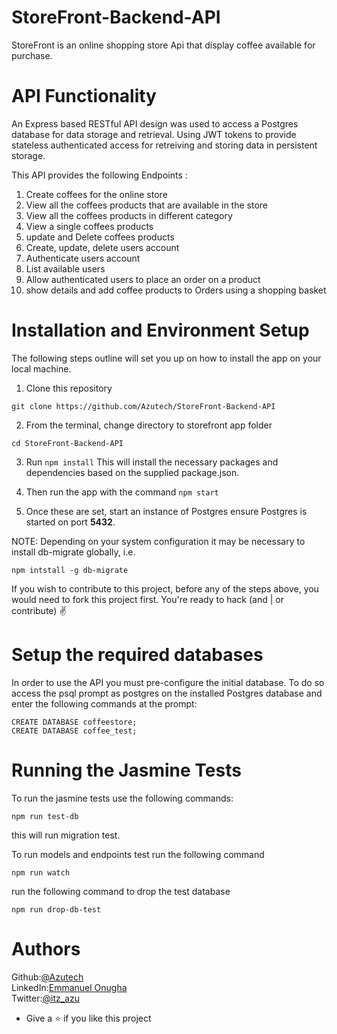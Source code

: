 # StoreFront-Backend-API

StoreFront is an online shopping store Api that display coffee available for purchase.

# API Functionality
An Express based RESTful API design was used to access a Postgres database for data storage and retrieval.
Using JWT tokens to provide stateless authenticated access for retreiving and storing data in persistent storage.

This API provides the following Endpoints :

1.  Create coffees for the online store
2.  View all the coffees products that are available in the store
3.  View all the coffees products in different category
4.  View a single coffees products
5.  update and Delete coffees products 
6.  Create, update, delete users account
7.  Authenticate users account
8.  List available users
9.  Allow authenticated users to place an order on a product
10. show details and add coffee products to Orders using a shopping basket


# Installation and Environment Setup

The following steps outline will set you up on how to install the app on your local machine.

1. Clone this repository 

```
git clone https://github.com/Azutech/StoreFront-Backend-API
```
2. From the terminal, change directory to storefront app folder 

```
cd StoreFront-Backend-API
```
3. Run `npm install` This will install the necessary packages and dependencies based on the supplied package.json.

4. Then run the app with the command `npm start`

5. Once these are set, start an instance of Postgres ensure Postgres is started on port **5432**.

NOTE: Depending on your system configuration it may be necessary to install db-migrate globally, i.e.

```
npm intstall -g db-migrate
```

If you wish to contribute to this project, before any of the steps above, you would need to fork this project first. You're ready to hack (and | or contribute) :v:

# Setup the required databases

In order to use the API you must pre-configure the initial database. To do so access the psql prompt as postgres on the installed Postgres database and enter the following commands at the prompt:

```
CREATE DATABASE coffeestore;
CREATE DATABASE coffee_test; 

```

# Running the Jasmine Tests

To run the jasmine tests use the following commands:

```
npm run test-db
```
this will run migration test.

To run models and endpoints test run the following command

```
npm run watch
```

run the following command to drop the test database

```
npm run drop-db-test
```

# Authors

Github:[@Azutech](https://github.com/Azutech)\
LinkedIn:[Emmanuel Onugha](https://www.linkedin.com/in/emmanuel-onugha/)\
Twitter:[@itz_azu](https://twitter.com/itz_azu)


   - Give a :star: if you like this project